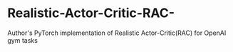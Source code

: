 # Realistic-Actor-Critic-RAC-
Author's PyTorch implementation of Realistic Actor-Critic(RAC) for OpenAI gym tasks
